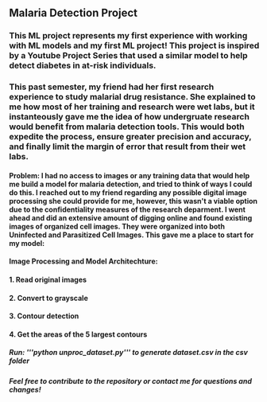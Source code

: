 ## Malaria Detection Project

### This ML project represents my first experience with working with ML models and my first ML project! This project is inspired by a Youtube Project Series that used a similar model to help detect diabetes in at-risk individuals. 

### This past semester, my friend had her first research experience to study malarial drug resistance. She explained to me how most of her training and research were wet labs, but it instanteously gave me the idea of how undergruate research would benefit from malaria detection tools. This would both expedite the process, ensure greater precision and accuracy, and finally limit the margin of error that result from their wet labs. 

#### **Problem:** I had no access to images or any training data that would help me build a model for malaria detection, and tried to think of ways I could do this. I reached out to my friend regarding any possible digital image processing she could provide for me, however, this wasn't a viable option due to the confidentiality measures of the research deparment. I went ahead and did an extensive amount of digging online and found existing images of organized cell images. They were organized into both Uninfected and Parasitized Cell Images. This gave me a place to start for my model:

#### Image Processing and Model Architechture:
#### 1. Read original images
#### 2. Convert to grayscale
#### 3. Contour detection
#### 4. Get the areas of the 5 largest contours

##### **Run:** '''python unproc_dataset.py''' to generate dataset.csv in the csv folder

##### Feel free to contribute to the repository or contact me for questions and changes!
